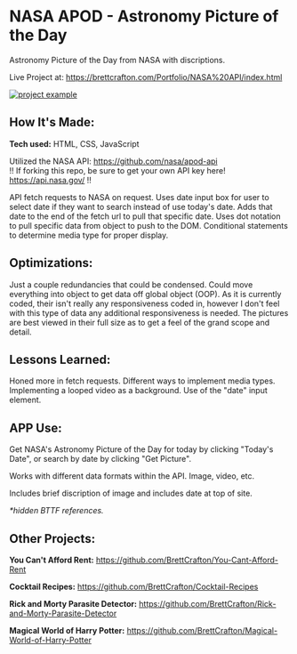 # NASA APOD - Astronomy Picture of the Day

Astronomy Picture of the Day from NASA with discriptions.

Live Project at: <a href="https://brettcrafton.com/Portfolio/NASA%20API/index.html" target="_blank" rel="noreferrer"> https://brettcrafton.com/Portfolio/NASA%20API/index.html </a>

<a href="https://brettcrafton.com/Portfolio/NASA%20API/index.html" target="_blank" rel="noreferrer"> <img src="https://github.com/BrettCrafton/BrettCrafton/blob/main/assets/NASA%20APOD%20gif.gif?raw=true" alt="project example"/> </a>

## How It's Made:

**Tech used:** HTML, CSS, JavaScript

Utilized the NASA API: https://github.com/nasa/apod-api<br>
!! If forking this repo, be sure to get your own API key here! https://api.nasa.gov/ !!

API fetch requests to NASA on request. Uses date input box for user to select date if they want to search instead of use today's date. Adds that date to the end of the fetch url to pull that specific date. Uses dot notation to pull specific data from object to push to the DOM. Conditional statements to determine media type for proper display. 

## Optimizations:

Just a couple redundancies that could be condensed. Could move everything into object to get data off global object (OOP). As it is currently coded, their isn't really any responsiveness coded in, however I don't feel with this type of data any additional responsiveness is needed. The pictures are best viewed in their full size as to get a feel of the grand scope and detail.

## Lessons Learned:

Honed more in fetch requests. Different ways to implement media types. Implementing a looped video as a background. Use of the "date" input element.

## APP Use:

Get NASA's Astronomy Picture of the Day for today by clicking "Today's Date", or search by date by clicking "Get Picture".

Works with different data formats within the API. Image, video, etc.

Includes brief discription of image and includes date at top of site.

<em>*hidden BTTF references.</em>

## Other Projects:

**You Can't Afford Rent:** https://github.com/BrettCrafton/You-Cant-Afford-Rent

**Cocktail Recipes:** https://github.com/BrettCrafton/Cocktail-Recipes

**Rick and Morty Parasite Detector:** https://github.com/BrettCrafton/Rick-and-Morty-Parasite-Detector

**Magical World of Harry Potter:** https://github.com/BrettCrafton/Magical-World-of-Harry-Potter
